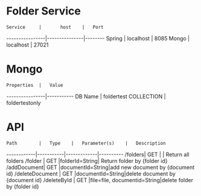 # Folder Service

	Service 	|		host	|	Port			
----------------|---------------|--------
	Spring		|	localhost	|  8085
	Mongo		|	localhost	| 27021

# Mongo

	Properties	|	Value
----------------|-----------
DB Name | foldertest
COLLECTION | foldertestonly

# API


	Path		|	Type	|	Parameter(s)	|	Description
------------|-----------|-------------|----------
/folders|	GET		| | Return all folders
/folder	|	GET |folderId=String| Return folder by {folder id}
/addDocument|	GET 	|documentId=String|add new document by {document id}
/deleteDocument	|	GET	|documentId=String|delete document by {document id}
/deleteById	 |	GET	|file=file, documentid=String|delete folder by {folder id}


